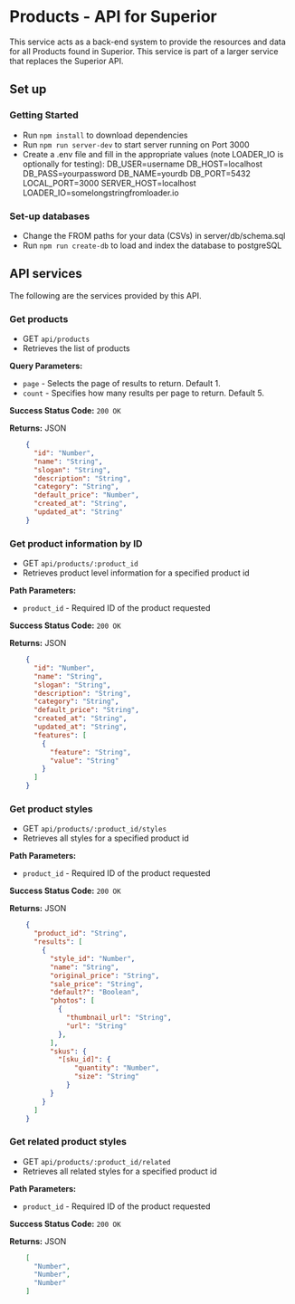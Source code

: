 # Products - API for Superior
This service acts as a back-end system to provide the resources and data for all Products found in Superior. This service is part of a larger service that replaces the Superior API.

## Set up

### Getting Started
  * Run `npm install` to download dependencies
  * Run `npm run server-dev` to start server running on Port 3000
  * Create a .env file and fill in the appropriate values (note LOADER_IO is optionally for testing):
    DB_USER=username
    DB_HOST=localhost
    DB_PASS=yourpassword
    DB_NAME=yourdb
    DB_PORT=5432
    LOCAL_PORT=3000
    SERVER_HOST=localhost
    LOADER_IO=somelongstringfromloader.io

### Set-up databases
  * Change the FROM paths for your data (CSVs) in server/db/schema.sql
  * Run `npm run create-db` to load and index the database to postgreSQL

## API services
The following are the services provided by this API.

### Get products
  * GET `api/products`
  * Retrieves the list of products

**Query Parameters:**
  * `page` - Selects the page of results to return. Default 1.
  * `count` - Specifies how many results per page to return. Default 5.

**Success Status Code:** `200 OK`

**Returns:** JSON

```json
    {
      "id": "Number",
      "name": "String",
      "slogan": "String",
      "description": "String",
      "category": "String",
      "default_price": "Number",
      "created_at": "String",
      "updated_at": "String"
    }
```

### Get product information by ID
  * GET `api/products/:product_id`
  * Retrieves product level information for a specified product id

**Path Parameters:**
  * `product_id` - Required ID of the product requested

**Success Status Code:** `200 OK`

**Returns:** JSON

```json
    {
      "id": "Number",
      "name": "String",
      "slogan": "String",
      "description": "String",
      "category": "String",
      "default_price": "String",
      "created_at": "String",
      "updated_at": "String",
      "features": [
        {
          "feature": "String",
          "value": "String"
        }
      ]
    }
```

### Get product styles
  * GET `api/products/:product_id/styles`
  * Retrieves all styles for a specified product id

**Path Parameters:**
  * `product_id` - Required ID of the product requested

**Success Status Code:** `200 OK`

**Returns:** JSON
```json
    {
      "product_id": "String",
      "results": [
        {
          "style_id": "Number",
          "name": "String",
          "original_price": "String",
          "sale_price": "String",
          "default?": "Boolean",
          "photos": [
            {
              "thumbnail_url": "String",
              "url": "String"
            },
          ],
          "skus": {
            "[sku_id]": {
                "quantity": "Number",
                "size": "String"
              }
          }
        }
      ]
    }
```

### Get related product styles
  * GET `api/products/:product_id/related`
  * Retrieves all related styles for a specified product id

**Path Parameters:**
  * `product_id` - Required ID of the product requested

**Success Status Code:** `200 OK`

**Returns:** JSON
```json
    [
      "Number",
      "Number",
      "Number"
    ]
```
